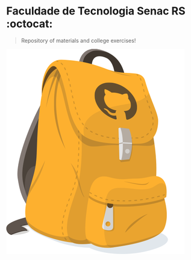 # Faculdade de Tecnologia Senac RS :octocat:

> Repository of materials and college exercises!

![GitHub Class](image/github-bag.png "GitHub")